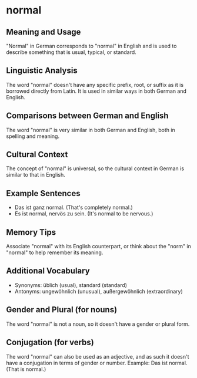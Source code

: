 # normal
## Meaning and Usage
"Normal" in German corresponds to "normal" in English and is used to describe something that is usual, typical, or standard.

## Linguistic Analysis
The word "normal" doesn't have any specific prefix, root, or suffix as it is borrowed directly from Latin. It is used in similar ways in both German and English.

## Comparisons between German and English
The word "normal" is very similar in both German and English, both in spelling and meaning.

## Cultural Context
The concept of "normal" is universal, so the cultural context in German is similar to that in English.

## Example Sentences
- Das ist ganz normal. (That's completely normal.)
- Es ist normal, nervös zu sein. (It's normal to be nervous.)

## Memory Tips
Associate "normal" with its English counterpart, or think about the "norm" in "normal" to help remember its meaning.

## Additional Vocabulary
- Synonyms: üblich (usual), standard (standard)
- Antonyms: ungewöhnlich (unusual), außergewöhnlich (extraordinary)

## Gender and Plural (for nouns)
The word "normal" is not a noun, so it doesn't have a gender or plural form.

## Conjugation (for verbs)
The word "normal" can also be used as an adjective, and as such it doesn't have a conjugation in terms of gender or number. Example: Das ist normal. (That is normal.)